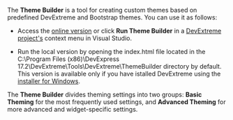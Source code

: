 The **Theme Builder** is a tool for creating custom themes based on predefined DevExtreme and Bootstrap themes. You can use it as follows:

- Access the [online version](ThemeBuilder) or click **Run Theme Builder** in a [DevExtreme project's](/concepts/50%20VS%20Integration/0%20Project%20Templates '/Documentation/Guide/VS_Integration/Project_Templates/') context menu in Visual Studio.

- Run the local version by opening the index.html file located in the C:\Program Files (x86)\DevExpress 17.2\DevExtreme\Tools\DevExtreme\ThemeBuilder directory by default. This version is available only if you have istalled DevExtreme using the [installer for Windows](/concepts/Common/05%20Introduction%20to%20DevExtreme/50%20Download%20and%20Install.md '/Documentation/Guide/Common/Introduction_to_DevExtreme/#Download_and_Install').

The **Theme Builder** divides theming settings into two groups: **Basic Theming** for the most frequently used settings, and **Advanced Theming** for more advanced and widget-specific settings.
